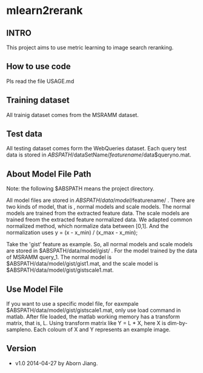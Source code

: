 mlearn2rerank
==========

## INTRO
This project aims to use metric learning to image search reranking.

## How to use code
Pls read the file USAGE.md

## Training dataset
All trainig dataset comes from the MSRAMM dataset. 

## Test data
All testing dataset comes form the WebQueries dataset. Each query test
data is stored in $ABSPATH/$dataSetName/$featurename/$data$queryno.mat.

## About Model File Path
Note: the following $ABSPATH means the project directory.  

All model files are stored in $ABSPATH/data/model/$featurename/ . There
are two kinds of model, that is , normal models and scale models. The
normal models are trained from the extracted feature data. The scale
models are trained freom the extracted feature normalized data. We
adapted common normalized method, which normalize data between
[0,1]. And the normalization uses y = (x - x_min) / (x_max - x_min);  

Take the 'gist' feature as example. So, all normal models and scale
models are stored in $ABSPATH/data/model/gist/ . For the model trained
by the data of MSRAMM query_1. The normal model is
$ABSPATH/data/model/gist/gist1.mat, and the scale model is
$ABSPATH/data/model/gist/gistscale1.mat.  

## Use Model File
If you want to use a specific model file, for eaxmpale
$ABSPATH/data/model/gist/gistscale1.mat, only use load command in
matlab. After file loaded, the matlab working memory has a transform
matrix, that is, L. Using transform matrix like Y = L * X, here X is
dim-by-sampleno. Each coloum of X and Y represents an example image.


## Version
* v1.0 2014-04-27 by Aborn Jiang.



